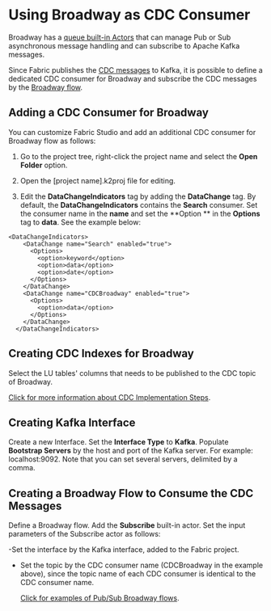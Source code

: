 # Using Broadway as CDC Consumer

Broadway has a [queue built-in Actors](/articles/19_Broadway/actors/04_queue_actors.md) that can manage Pub or Sub asynchronous message handling and can subscribe to Apache Kafka messages. 

Since Fabric publishes the [CDC messages](/articles/18_fabric_cdc/02_cdc_messages.md) to Kafka, it is possible to define a dedicated CDC consumer for Broadway and subscribe the CDC messages by the [Broadway flow](/articles/19_Broadway/02a_broadway_flow_overview.md).

## Adding a CDC Consumer for Broadway

You can customize Fabric Studio and add an additional CDC consumer for Broadway flow as follows:

1.  Go to the project tree, right-click the project name and select the **Open Folder** option.

2.  Open the [project name].k2proj file for editing.

3.  Edit the **DataChangeIndicators** tag by adding the **DataChange** tag. By default, the **DataChangeIndicators** contains the **Search** consumer.  Set the consumer name in the **name** and set the **Option ** in the **Options** tag to **data**.  See the example below:

```
<DataChangeIndicators>
    <DataChange name="Search" enabled="true">
      <Options>
        <option>keyword</option>
        <option>data</option>
        <option>date</option>
      </Options>
    </DataChange>
	<DataChange name="CDCBroadway" enabled="true">
      <Options>
        <option>data</option>
      </Options>
    </DataChange>
  </DataChangeIndicators>
```

## Creating CDC Indexes for Broadway

Select the LU tables' columns that needs to be published to the CDC topic of Broadway. 



[Click for more information about CDC Implementation Steps](04_cdc_consumers_implementation.md). 



## Creating Kafka Interface

Create a new Interface. Set the **Interface Type** to **Kafka**.  Populate **Bootstrap Servers**  by the host and port of the Kafka server. For example: localhost:9092. Note that you can set several servers, delimited by a comma.

## Creating a Broadway Flow to Consume the CDC Messages

Define a Broadway flow. Add the **Subscribe** built-in actor. Set the input parameters of the Subscribe actor as follows:

-Set the interface by the Kafka interface, added to the Fabric project.

- Set the topic by the CDC consumer name (CDCBroadway in the example above), since the topic name of each CDC consumer is identical to the CDC consumer name.

  [Click for examples of Pub/Sub Broadway flows](/articles/19_Broadway/actors/04_queue_actors.md#pub--sub-examples).



